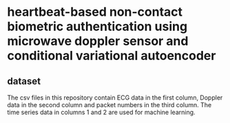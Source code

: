 # heartbeat-based non-contact biometric authentication using microwave doppler sensor and conditional variational autoencoder
## dataset
The csv files in this repository contain ECG data in the first column, Doppler data in the second column and packet numbers in the third column. The time series data in columns 1 and 2 are used for machine learning.
